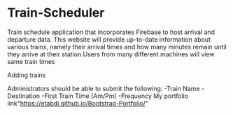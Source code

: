 # Train-Scheduler



Train schedule application that incorporates Firebase to host arrival and departure data.  This website will provide up-to-date information about various trains, namely their arrival times and how many minutes remain until they arrive at their station.Users from many different machines will view same train times



Adding trains

Administrators should be able to submit the following:
  -Train Name
  -Destination
  -First Train Time (Am/Pm)
  -Frequency 
 My portfolio link"https://etabdi.github.io/Bootstrap-Portfolio/"
 


